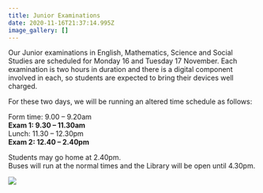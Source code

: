 ```yaml
---
title: Junior Examinations
date: 2020-11-16T21:37:14.995Z
image_gallery: []
---
```

Our Junior examinations in English, Mathematics, Science and Social Studies are scheduled for Monday 16 and Tuesday 17 November.  Each examination is two hours in duration and there is a digital component involved in each, so students are expected to bring their devices well charged. 

For these two days, we will be running an altered time schedule as follows:

Form time:  9.00 – 9.20am  
**Exam 1: 9.30 – 11.30am**  
Lunch: 11.30 – 12.30pm  
**Exam 2: 12.40 – 2.40pm**

Students may go home at 2.40pm.  
Buses will run at the normal times and the Library will be open until 4.30pm.



![](https://res.cloudinary.com/whanganuihigh/image/upload/v1604615073/Events/Junior_Exams_timetable_16_17_Nov_2020.jpg)